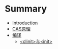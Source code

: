 # Summary

* [Introduction](README.md)
* [CAS原理](casyuan-li.md)
* [编译](bian-yi.md)
  * [&lt;clinit&gt;与&lt;init&gt;](bian-yi/clinit4e0e3c-init.md)

